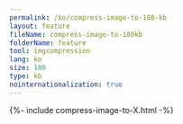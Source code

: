 ```yaml
---
permalink: /ko/compress-image-to-180-kb
layout: feature
fileName: compress-image-to-180kb
folderName: feature
tool: imgcompression
lang: ko
size: 180
type: kb
nointernationalization: true
---
```

{%- include compress-image-to-X.html -%}       
